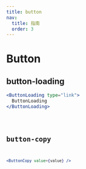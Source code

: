 ```yaml
---
title: button
nav:
  title: 指南
  order: 3
---
```


# Button

## button-loading

```jsx | pure
<ButtonLoading type="link">
  ButtonLoading
</ButtonLoading>
```

<code src="../examples/button/button-loading-use.tsx" />

## button-copy

```jsx | pure
<ButtonCopy value={value} />
```

<code src="../examples/button/button-copy-use.tsx" />